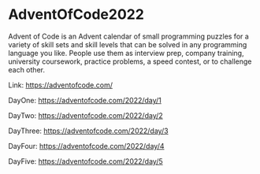 # AdventOfCode2022
Advent of Code is an Advent calendar of small programming puzzles for a variety of skill sets and skill levels that can be solved in any programming language you like. People use them as interview prep, company training, university coursework, practice problems, a speed contest, or to challenge each other.

Link: https://adventofcode.com/

DayOne: https://adventofcode.com/2022/day/1

DayTwo: https://adventofcode.com/2022/day/2

DayThree: https://adventofcode.com/2022/day/3

DayFour: https://adventofcode.com/2022/day/4

DayFive: https://adventofcode.com/2022/day/5